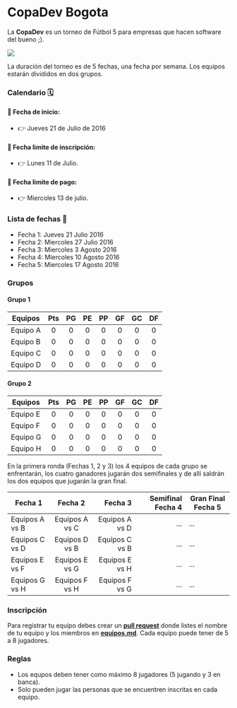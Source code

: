 # CopaDev Bogota

La **CopaDev** es un torneo de Fútbol 5 para empresas que hacen software del bueno ;).

![](https://github.com/PabloVallejo/copa-software-makers/blob/master/photo.jpeg?raw=true)

La duración del torneo es de 5 fechas, una fecha por semana. Los equipos estarán divididos en dos grupos.

### Calendario 🗓

#### :bell: Fecha de inicio:

* :point_right: Jueves 21 de Julio de 2016

#### :bell: Fecha limite de inscripción:

* :point_right: Lunes 11 de Julio.

#### :bell: Fecha limite de pago:

* :point_right: Miercoles 13 de julio.


### Lista de fechas :date:

* Fecha 1: Jueves 21 Julio 2016
* Fecha 2: Miercoles 27 Julio 2016
* Fecha 3: Miercoles 3 Agosto 2016
* Fecha 4: Miercoles 10 Agosto 2016
* Fecha 5: Miercoles 17 Agosto 2016

### Grupos

#### Grupo 1
| Equipos         | Pts | PG  | PE  | PP  | GF  | GC  | DF  |
| ----------------|:---:| :--:|:---:|:---:|:---:|:---:|:---:|
| Equipo A        | 0   | 0   | 0   | 0   | 0   | 0   | 0   |
| Equipo B        | 0   | 0   | 0   | 0   | 0   | 0   | 0   |
| Equipo C        | 0   | 0   | 0   | 0   | 0   | 0   | 0   |
| Equipo D        | 0   | 0   | 0   | 0   | 0   | 0   | 0   |

#### Grupo 2
| Equipos         | Pts | PG  | PE  | PP  | GF  | GC  | DF  |
| ----------------|:---:|:---:|:---:|:---:|:---:|:---:|:---:|
| Equipo E        | 0   | 0   | 0   | 0   | 0   | 0   | 0   |
| Equipo F        | 0   | 0   | 0   | 0   | 0   | 0   | 0   |
| Equipo G        | 0   | 0   | 0   | 0   | 0   | 0   | 0   |
| Equipo H        | 0   | 0   | 0   | 0   | 0   | 0   | 0   |


En la primera ronda (Fechas 1, 2 y 3) los 4 equipos de cada grupo se enfrentarán, los cuatro ganadores jugarán dos semifinales y de allí saldrán los dos equipos que jugarán la gran final.

| Fecha 1        | Fecha 2        | Fecha 3       | Semifinal Fecha 4  | Gran Final Fecha 5
| ----------------|:---------------:| --------------:|----------:|----------
| Equipos A vs B  | Equipos A vs C  | Equipos A vs D | ...       | ...
| Equipos C vs D  | Equipos D vs B  | Equipos C vs B | ...       | ...
| Equipos E vs F  | Equipos E vs G  | Equipos E vs H | ...       | ...
| Equipos G vs H  | Equipos F vs H  | Equipos F vs G | ...       | ...


### Inscripción

Para registrar tu equipo debes crear un **[pull request](https://help.github.com/articles/using-pull-requests/)** donde listes el nombre de tu equipo y los miembros en  **[equipos.md](https://github.com/eduNEXT/CopaDev/blob/master/equipos.md)**.
Cada equipo puede tener de 5 a 8 jugadores.


### Reglas

* Los equpos deben tener como máximo 8 jugadores (5 jugando y 3 en banca).
* Solo pueden jugar las personas que se encuentren inscritas en cada equipo.

